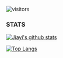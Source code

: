 <!-- ### Hi there 👋 -->

![visitors](https://visitor-badge.glitch.me/badge?page_id=sheepzh.sheepzh)

<!--
**sheepzh/sheepzh** is a ✨ _special_ ✨ repository because its `README.md` (this file) appears on your GitHub profile.

Here are some ideas to get you started:

- 🔭 I’m currently working on ...
- 🌱 I’m currently learning ...
- 👯 I’m looking to collaborate on ...
- 🤔 I’m looking for help with ...
- 💬 Ask me about ...
- 📫 How to reach me: ...
- 😄 Pronouns: ...
- ⚡ Fun fact: ...
-->

### STATS

[![Jiayi's github stats](https://github-readme-stats.vercel.app/api?username=sheepzh&show_icons=true&hide=contribs,issues)](https://github.com/sheepzh/github-readme-stats)

[![Top Langs](https://github-readme-stats.vercel.app/api/top-langs/?username=sheepzh&layout=compact&exclude_repo=sheepzh.github.io,markvis,culture-loaded-compare)](https://github.com/sheepzh/github-readme-stats)
